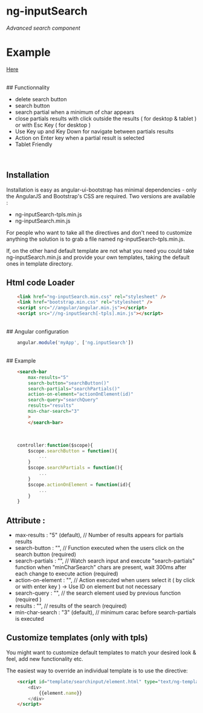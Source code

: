 # ng-inputSearch

*Advanced search component*

# Example

<a href="http://codepen.io/smurf81/pen/srpIz">Here</a> 

<br/>
## Functionnality

* delete search button
* search button
* search partial when a minimum of char appears
* close partials results with click outside the results ( for desktop & tablet ) or with Esc Key ( for desktop )
* Use Key up and Key Down for navigate between partials results
* Action on Enter key when a partial result is selected
* Tablet Friendly

<br/>

## Installation
Installation is easy as angular-ui-bootstrap has minimal dependencies - only the AngularJS and Bootstrap's CSS are required.
Two versions are available : 
* ng-inputSearch-tpls.min.js
* ng-inputSearch.min.js

For people who want to take all the directives and don't need to customize anything the solution is to grab a file named ng-inputSearch-tpls.min.js.

If, on the other hand default template are not what you need you could take ng-inputSearch.min.js and provide your own templates, taking the default ones in template directory.

## Html code Loader

```html
    <link href="ng-inputSearch.min.css" rel="stylesheet" />
    <link href="bootstrap.min.css" rel="stylesheet" />
    <script src="//angular/angular.min.js"></script>
    <script src="//ng-inputSearch[-tpls].min.js"></script>
```
<br/>
## Angular configuration

```javascript
    angular.module('myApp', ['ng.inputSearch'])
```

<br/>
## Example

```html
    <search-bar
        max-results="5"
        search-button="searchButton()"
        search-partials="searchPartials()"
        action-on-element="actionOnElement(id)"
        search-query="searchQuery"
        results="results"
        min-char-search="3"
        >
        </search-bar>
```
<br/>

```javascript
    controller:function($scope){
        $scope.searchButton = function(){
            ...
        }    
        $scope.searchPartials = function(){
            ...
        }
        $scope.actionOnElement = function(id){
            ...
        }
    }
```

## Attribute :

* max-results : "5" (default), // Number of results appears for partials results
* search-button : "", // Function executed when the users click on the search button (required)
* search-partials : "", // Watch search input and execute "search-partials" function when "minCharSearch" chars are present, wait 300ms after each change to execute action (required)
* action-on-element : "", // Action executed when users select it ( by click or with enter key ) -> Use ID on element but not necessary
* search-query : "", // the search element used by previous function (required )
* results : "", // results of the search (required)
* min-char-search : "3" (default), // minimum carac before search-partials is executed


## Customize templates (only with tpls)

You might want to customize default templates to match your desired look & feel, add new functionality etc.

The easiest way to override an individual template is to use the directive:

```html
    <script id="template/searchinput/element.html" type="text/ng-template">
        <div>
            {{element.name}}
        </div>
    </script>
```
<br/>


